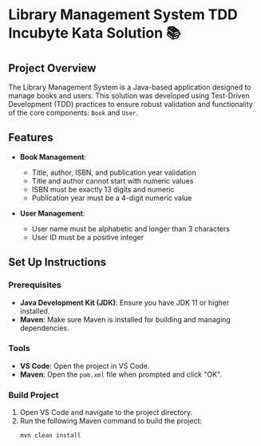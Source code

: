 # Library Management System TDD Incubyte Kata Solution 📚

## Project Overview

The Library Management System is a Java-based application designed to manage books and users. This solution was developed using Test-Driven Development (TDD) practices to ensure robust validation and functionality of the core components: `Book` and `User`.

## Features

- **Book Management**:
  - Title, author, ISBN, and publication year validation
  - Title and author cannot start with numeric values
  - ISBN must be exactly 13 digits and numeric
  - Publication year must be a 4-digit numeric value

- **User Management**:
  - User name must be alphabetic and longer than 3 characters
  - User ID must be a positive integer

## Set Up Instructions

### Prerequisites

- **Java Development Kit (JDK)**: Ensure you have JDK 11 or higher installed.
- **Maven**: Make sure Maven is installed for building and managing dependencies.

### Tools

- **VS Code**: Open the project in VS Code.
- **Maven**: Open the `pom.xml` file when prompted and click "OK".

### Build Project

1. Open VS Code and navigate to the project directory.
2. Run the following Maven command to build the project:
   ```bash
   mvn clean install
